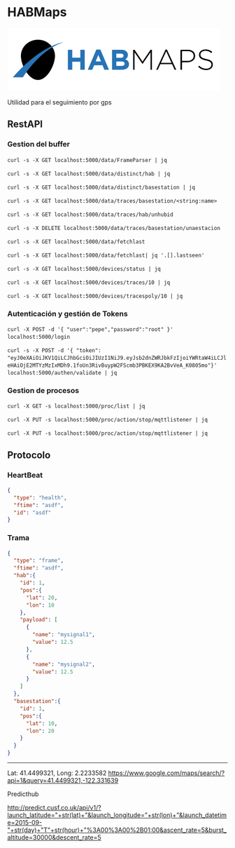 # HABMaps

![](habmaps/uiserver/src/assets/img/brand/argon-react-white.png)

Utilidad para el seguimiento por gps

## RestAPI

### Gestion del buffer


`curl -s -X GET localhost:5000/data/FrameParser | jq`


`curl -s -X GET localhost:5000/data/distinct/hab | jq`


`curl -s -X GET localhost:5000/data/distinct/basestation | jq`


`curl -s -X GET localhost:5000/data/traces/basestation/<string:name>`


`curl -s -X GET localhost:5000/data/traces/hab/unhubid`


`curl -s -X DELETE localhost:5000/data/traces/basestation/unaestacion`


`curl -s -X GET localhost:5000/data/fetchlast`

`curl -s -X GET localhost:5000/data/fetchlast| jq '.[].lastseen'`


`curl -s -X GET localhost:5000/devices/status | jq`


`curl -s -X GET localhost:5000/devices/traces/10 | jq`


`curl -s -X GET localhost:5000/devices/tracespoly/10 | jq`


### Autenticación y gestión de Tokens

`curl -X POST -d '{ "user":"pepe","password":"root" }' localhost:5000/login`

`curl -s -X POST -d '{ "token": "eyJ0eXAiOiJKV1QiLCJhbGciOiJIUzI1NiJ9.eyJsb2dnZWRJbkFzIjoiYWRtaW4iLCJleHAiOjE2MTYzMzIxMDh9.1foUn3RivBuypW2FScmb3PBKEX9KA2BvVeA_K0805mo"}' localhost:5000/authen/validate | jq`


### Gestion de procesos

`curl -X GET -s localhost:5000/proc/list | jq`

`curl -X PUT -s localhost:5000/proc/action/stop/mqttlistener | jq`

`curl -X PUT -s localhost:5000/proc/action/stop/mqttlistener | jq`


## Protocolo

### HeartBeat

```json
{
  "type": "health",
  "ftime": "asdf",
  "id": "asdf"
}
```


### Trama

```json
{
  "type": "frame",
  "ftime": "asdf",
  "hab":{
    "id": 1,
    "pos":{
      "lat": 20,
      "lon": 10
    },
    "payload": [
      {
        "name": "mysignal1",
        "value": 12.5
      },
      {
        "name": "mysignal2",
        "value": 12.5
      }
    ]
  },
  "basestation":{
    "id": 1,
    "pos":{
      "lat": 10,
      "lon": 20
    }
  }
}
```


-----------
Lat: 41.4499321, Long: 2.2233582
https://www.google.com/maps/search/?api=1&query=41.4499321,-122.331639


Predicthub

http://predict.cusf.co.uk/api/v1/?launch_latitude="+str(lat)+"&launch_longitude="+str(lon)+"&launch_datetime=2015-09-"+str(day)+"T"+str(hour)+"%3A00%3A00%2B01:00&ascent_rate=5&burst_altitude=30000&descent_rate=5

